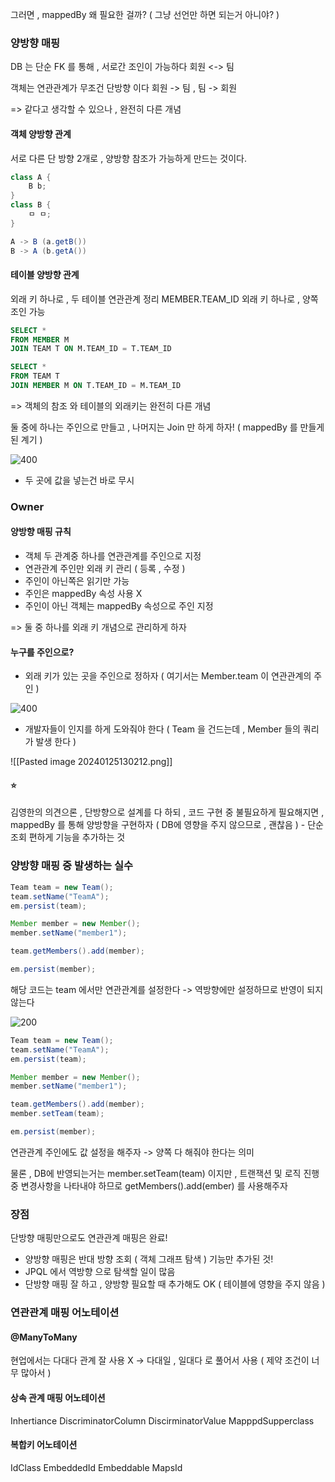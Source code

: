 
그러면 , mappedBy 왜 필요한 걸까?
( 그냥 선언만 하면 되는거 아니야? )

### 양방향 매핑

DB 는 단순 FK 를 통해 , 서로간 조인이 가능하다
회원 <-> 팀

객체는 연관관계가 무조건 단방향 이다
회원 -> 팀 , 팀 -> 회원

=> 같다고 생각할 수 있으나 , 완전히 다른 개념

#### 객체 양방향 관계

서로 다른 단 방향 2개로 , 양방향 참조가 가능하게 만드는 것이다.
```java
class A {
	B b;
}
class B {
	ㅁ ㅁ;
}

A -> B (a.getB())
B -> A (b.getA())
```

#### 테이블 양방향 관계

외래 키 하나로 , 두 테이블 연관관계 정리
MEMBER.TEAM_ID 외래 키 하나로 , 양쪽 조인 가능
```sql
SELECT *
FROM MEMBER M
JOIN TEAM T ON M.TEAM_ID = T.TEAM_ID

SELECT *
FROM TEAM T
JOIN MEMBER M ON T.TEAM_ID = M.TEAM_ID
```

=> 객체의 참조 와 테이블의 외래키는 완전히 다른 개념

둘 중에 하나는 주인으로 만들고 , 나머지는 Join 만 하게 하자!
( mappedBy 를 만들게 된 계기 )

![400](https://i.imgur.com/N53cfKe.png)

- 두 곳에 값을 넣는건 바로 무시

### Owner

#### 양방향 매핑 규칙

- 객체 두 관계중 하나를 연관관계를 주인으로 지정
- 연관관계 주인만 외래 키 관리 ( 등록 , 수정 )
- 주인이 아닌쪽은 읽기만 가능
- 주인은 mappedBy 속성 사용 X
- 주인이 아닌 객체는 mappedBy 속성으로 주인 지정

=> 둘 중 하나를 외래 키 개념으로 관리하게 하자

#### 누구를 주인으로?

- 외래 키가 있는 곳을 주인으로 정하자
( 여기서는 Member.team 이 연관관계의 주인 )

![400](https://i.imgur.com/haWMb58.png)

- 개발자들이 인지를 하게 도와줘야 한다
( Team 을 건드는데 , Member 들의 쿼리가 발생 한다 )

![[Pasted image 20240125130212.png]]

#### ⭐
김영한의 의견으론 , 단방향으로 설계를 다 하되 ,
코드 구현 중 불필요하게 필요해지면 , mappedBy 를 통해 양방향을 구현하자
( DB에 영향을 주지 않으므로 , 괜찮음 ) - 단순 조회 편하게 기능을 추가하는 것

### 양방향 매핑 중 발생하는 실수

```java
Team team = new Team();
team.setName("TeamA");
em.persist(team);

Member member = new Member();
member.setName("member1");

team.getMembers().add(member);

em.persist(member);
```

해당 코드는 team 에서만 연관관계를 설정한다
-> 역방향에만 설정하므로 반영이 되지 않는다

![200](https://i.imgur.com/G6h6HmS.png)

```java
Team team = new Team();
team.setName("TeamA");
em.persist(team);

Member member = new Member();
member.setName("member1");

team.getMembers().add(member);
member.setTeam(team);

em.persist(member);
```

연관관계 주인에도 값 설정을 해주자
-> 양쪽 다 해줘야 한다는 의미

물론 , DB에 반영되는거는 member.setTeam(team) 이지만 , 
트랜잭션 및 로직 진행 중 변경사항을 나타내야 하므로 getMembers().add(ember) 를 사용해주자

### 장점

단방향 매핑만으로도 연관관계 매핑은 완료!

- 양방향 매핑은 반대 방향 조회 ( 객체 그래프 탐색 ) 기능만 추가된 것!
- JPQL 에서 역방향 으로 탐색할 일이 많음
- 단방향 매핑 잘 하고 , 양방향 필요할 때 추가해도 OK ( 테이블에 영향을 주지 않음 )

### 연관관계 매핑 어노테이션

#### @ManyToMany

현업에서는 다대다 관계 잘 사용 X
-> 다대일 , 일대다 로 풀어서 사용
( 제약 조건이 너무 많아서 )

#### 상속 관계 매핑 어노테이션

Inhertiance
DiscriminatorColumn
DiscirminatorValue
MapppdSupperclass

#### 복합키 어노테이션

IdClass
EmbeddedId
Embeddable
MapsId
